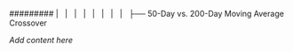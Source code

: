 ######### |   |   |   |   |   |   |   |   ├── 50-Day vs. 200-Day Moving Average Crossover

*Add content here*
